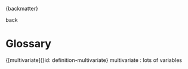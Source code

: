 {backmatter}

back

# Glossary

{[multivariate](}id: definition-multivariate}
multivariate
: lots of variables